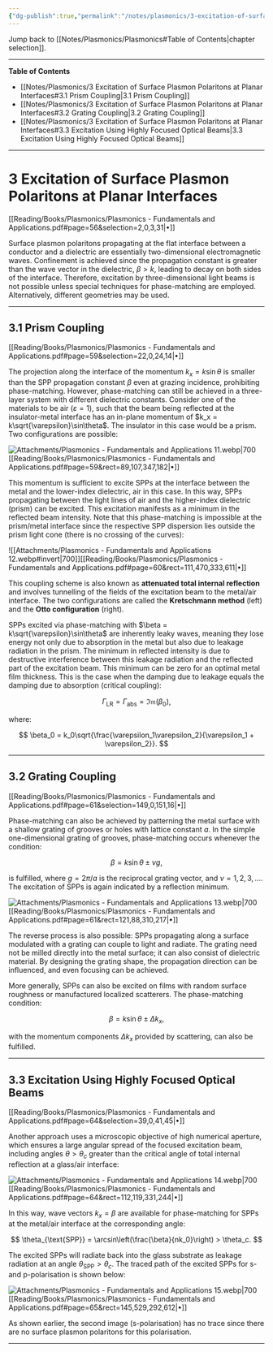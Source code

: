 ```yaml
---
{"dg-publish":true,"permalink":"/notes/plasmonics/3-excitation-of-surface-plasmon-polaritons-at-planar-interfaces/","hide":"true","updated":"2025-02-02T15:34:11.000+01:00"}
---
```


Jump back to [[Notes/Plasmonics/Plasmonics#Table of Contents\|chapter selection]].

---
**Table of Contents**

- [[Notes/Plasmonics/3 Excitation of Surface Plasmon Polaritons at Planar Interfaces#3.1 Prism Coupling\|3.1 Prism Coupling]]
- [[Notes/Plasmonics/3 Excitation of Surface Plasmon Polaritons at Planar Interfaces#3.2 Grating Coupling\|3.2 Grating Coupling]]
- [[Notes/Plasmonics/3 Excitation of Surface Plasmon Polaritons at Planar Interfaces#3.3 Excitation Using Highly Focused Optical Beams\|3.3 Excitation Using Highly Focused Optical Beams]]

---
# 3 Excitation of Surface Plasmon Polaritons at Planar Interfaces 
[[Reading/Books/Plasmonics/Plasmonics - Fundamentals and Applications.pdf#page=56&selection=2,0,3,31|•]]

Surface plasmon polaritons propagating at the flat interface between a conductor and a dielectric are essentially two-dimensional electromagnetic waves. Confinement is achieved since the propagation constant is greater than the wave vector in the dielectric, $\beta > k$, leading to decay on both sides of the interface. Therefore, excitation by three-dimensional light beams is not possible unless special techniques for phase-matching are employed. Alternatively, different geometries may be used.

---
## 3.1 Prism Coupling 
[[Reading/Books/Plasmonics/Plasmonics - Fundamentals and Applications.pdf#page=59&selection=22,0,24,14|•]]

The projection along the interface of the momentum $k_x = k \sin\theta$ is smaller than the SPP propagation constant $\beta$ even at grazing incidence, prohibiting phase-matching. However, phase-matching can still be achieved in a three-layer system with different dielectric constants. Consider one of the materials to be air ($\varepsilon = 1$), such that the beam being reflected at the insulator-metal interface has an in-plane momentum of $k_x = k\sqrt{\varepsilon}\sin\theta$. The insulator in this case would be a prism. Two configurations are possible:

![Attachments/Plasmonics - Fundamentals and Applications 11.webp|700](/img/user/Attachments/Plasmonics%20-%20Fundamentals%20and%20Applications%2011.webp)[[Reading/Books/Plasmonics/Plasmonics - Fundamentals and Applications.pdf#page=59&rect=89,107,347,182|•]]

This momentum is sufficient to excite SPPs at the interface between the metal and the lower-index dielectric, air in this case. In this way, SPPs propagating between the light lines of air and the higher-index dielectric (prism) can be excited. This excitation manifests as a minimum in the reflected beam intensity. Note that this phase-matching is impossible at the prism/metal interface since the respective SPP dispersion lies outside the prism light cone (there is no crossing of the curves):

![[Attachments/Plasmonics - Fundamentals and Applications 12.webp#invert|700]][[Reading/Books/Plasmonics/Plasmonics - Fundamentals and Applications.pdf#page=60&rect=111,470,333,611|•]]

This coupling scheme is also known as **attenuated total internal reflection** and involves tunnelling of the fields of the excitation beam to the metal/air interface. The two configurations are called the **Kretschmann method** (left) and the **Otto configuration** (right). 

SPPs excited via phase-matching with $\beta = k\sqrt{\varepsilon}\sin\theta$ are inherently leaky waves, meaning they lose energy not only due to absorption in the metal but also due to leakage radiation in the prism. The minimum in reflected intensity is due to destructive interference between this leakage radiation and the reflected part of the excitation beam. This minimum can be zero for an optimal metal film thickness. This is the case when the damping due to leakage equals the damping due to absorption (critical coupling):

$$
\Gamma_{\text{LR}} = \Gamma_{\text{abs}} = \mathfrak{Im}(\beta_0),
$$

where:

$$
\beta_0 = k_0\sqrt{\frac{\varepsilon_1\varepsilon_2}{\varepsilon_1 + \varepsilon_2}}.
$$

---
## 3.2 Grating Coupling 
[[Reading/Books/Plasmonics/Plasmonics - Fundamentals and Applications.pdf#page=61&selection=149,0,151,16|•]]

Phase-matching can also be achieved by patterning the metal surface with a shallow grating of grooves or holes with lattice constant $a$. In the simple one-dimensional grating of grooves, phase-matching occurs whenever the condition:

$$
\beta = k\sin\theta \pm \nu g,
$$

is fulfilled, where $g = 2\pi/a$ is the reciprocal grating vector, and $\nu = 1, 2, 3, \dots$. The excitation of SPPs is again indicated by a reflection minimum.

![Attachments/Plasmonics - Fundamentals and Applications 13.webp|700](/img/user/Attachments/Plasmonics%20-%20Fundamentals%20and%20Applications%2013.webp)[[Reading/Books/Plasmonics/Plasmonics - Fundamentals and Applications.pdf#page=61&rect=121,88,310,217|•]]

The reverse process is also possible: SPPs propagating along a surface modulated with a grating can couple to light and radiate. The grating need not be milled directly into the metal surface; it can also consist of dielectric material. By designing the grating shape, the propagation direction can be influenced, and even focusing can be achieved.

More generally, SPPs can also be excited on films with random surface roughness or manufactured localized scatterers. The phase-matching condition:

$$
\beta = k\sin\theta \pm \Delta k_x,
$$

with the momentum components $\Delta k_x$ provided by scattering, can also be fulfilled.

---
## 3.3 Excitation Using Highly Focused Optical Beams 
[[Reading/Books/Plasmonics/Plasmonics - Fundamentals and Applications.pdf#page=64&selection=39,0,41,45|•]]

Another approach uses a microscopic objective of high numerical aperture, which ensures a large angular spread of the focused excitation beam, including angles $\theta > \theta_c$ greater than the critical angle of total internal reflection at a glass/air interface:

![Attachments/Plasmonics - Fundamentals and Applications 14.webp|700](/img/user/Attachments/Plasmonics%20-%20Fundamentals%20and%20Applications%2014.webp)[[Reading/Books/Plasmonics/Plasmonics - Fundamentals and Applications.pdf#page=64&rect=112,119,331,244|•]]

In this way, wave vectors $k_x = \beta$ are available for phase-matching for SPPs at the metal/air interface at the corresponding angle:

$$
\theta_{\text{SPP}} = \arcsin\left(\frac{\beta}{nk_0}\right) > \theta_c.
$$

The excited SPPs will radiate back into the glass substrate as leakage radiation at an angle $\theta_{\text{SPP}} > \theta_c$. The traced path of the excited SPPs for s- and p-polarisation is shown below:

![Attachments/Plasmonics - Fundamentals and Applications 15.webp|700](/img/user/Attachments/Plasmonics%20-%20Fundamentals%20and%20Applications%2015.webp)[[Reading/Books/Plasmonics/Plasmonics - Fundamentals and Applications.pdf#page=65&rect=145,529,292,612|•]]

As shown earlier, the second image (s-polarisation) has no trace since there are no surface plasmon polaritons for this polarisation.

---